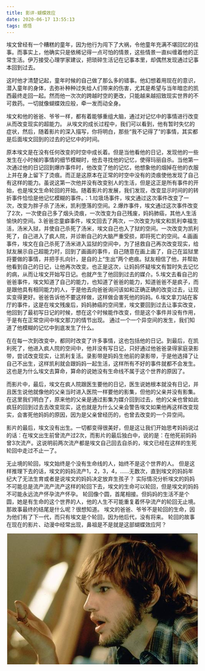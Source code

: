 ```yaml
---
title: 影评-蝴蝶效应
date: 2020-06-17 13:55:13
tags: 感悟
---
```


埃文曾经有一个糟糕的童年，因为他行为闯下了大祸，令他童年充满不堪回忆的往事。而事实上，他确实只是依稀记得一点可怕的情景，这些情景一直纠缠着他的正常生活。伊万接受心理学家建议，把琐碎生活记在记事本里，却偶然发现通过记事本回到过去。 

这时他才清楚记起，童年时候的自己做了那么多的错事。他幻想着用现在的意识，潜入童年的身体，去弥补种种过失给人们带来的伤害，尤其是希望与当年暗恋的凯西最终走回一起。然而他一次次的跨越时空的更改，只能越来越招致现实世界的不可救药。一切就像蝴蝶效应般，牵一发而动全身。


埃文和他的爸爸、爷爷一样，都有着能够重组大脑，通过对记忆中的事情进行改变从而改变现实的超能力。
从埃文的成长过程中，我们可以看到，他有暂时失忆的症状，然后，随着影片的深入描写，你将明白，那些“我不记得了”的事情，其实都是后面埃文回到的过去的记忆中的时间。

原本埃文是在没有任何改变的时空中成长着。但是当他看他的日记，发现他的一些发生在小时候的事情的细节模糊时，他去寻找他的记忆，使得玛丽自杀。当他第一次通过他的日记回到爆炸事件时，他改变了他的记忆，他想象他的烟掉在他的衣服上并在身上留下了烫痕。而正是这原本在正常的时空中没有的烫痕使他发现了自己有这样的能力。虽说这第一次他并没有改变别人的生活，但是这正是所有事件的开始，也是埃文生命轮回的开始。随着影片的发展，我们发现，改变显示时间的的转折事件恰恰是他记忆模糊的事件。：1.垃圾场事件，埃文通过这次事件改变了一次，改变为胖子杀了汤米，凯利堕落的空间。2.爆炸事件，埃文通过这次事件改变了2次，一次使自己多了烟头烫痕，一次改变为自己残废，妈妈肺癌，其他人生活愉快的空间。3.爸爸恋童癖事件，埃文回去了两次，一次改变为埃文和凯利幸福生活，汤米入狱，并使自己杀死了汤米，埃文自己也入了狱的空间。一次改变为凯利死了，自己进入了疯人院，并诊断自己的大脑严重受损，即将死亡的空间。4.画画事件，埃文在自己杀死了汤米进入监狱的空间中，为了拯救自己再次改变现实，给狱友展示自己超能力时，回到了画画的事件，自己随意在画上画了，自己在监狱里将要做的事情，并把手扎向针，是自的上“生出”两个疤痕。狱友相信了他，并帮助他看到自己的日记，让他再次改变。也正是这次，让妈妈怀疑埃文有暂时失去记忆的病，从而让埃文开始写日记。也就产生了他回到过去的媒介。5.埃文去看自己的爸爸事件，埃文知道了自己的能力，也知道了爸爸的能力，知道爸爸不是疯子，而是跟他具有相同能力的人，于是他去向爸爸询问该如和正确正确的改变过去，让现实变得更好。爸爸告诉他不要这样做，这样做会害死他的妈妈。6.埃文拿刀站在客厅的事件，这是在埃文残废后，妈妈肺癌的空间里，埃文要回到过去让事实改变，他回到了最初写日记的时候，想在这个时候能作改变，但是这个事件并没有作用，于是有在正常空间中埃文那刀的情节出现。 通过一个一个异空间的发生，我们知道了他模糊的记忆中到底发生了什么。

在在每一次到改变中，都同时改变了许多事情，这也包括他的日记。到最后，在凯利死了，他进入疯人院的空间中，他并没有写日记，只好通过他爸爸录得家庭录影带，尝试改变现实，让凯利复活。录影带是妈妈生他前的录影带，于是他选择了让自己不出生，这样凯利就会跟妈妈一起生活，这样所有不好的事件就都不会发生。这也是为什么埃文去算命，算命的说她没有生命线不属于这个世界的原因了。

而影片中，最后，埃文在疯人院跟医生要他的日记，医生说她根本就没有日记，并且医生说他就像他的父亲当时进入医院一样要他的影集，但他的父亲并没有影集。 在这里我们明白了，原来他的父亲是通过影集为媒介回到过去，他的父亲也曾如此疯狂的回到过去去改变现实，这也就是为什么父亲会警告埃文如果他再这样改变现实，会害死他妈妈的原因，因为是父亲曾经历的，也曾去改变的一个异空间。

影片的最后，埃文没有出生。一切都变得很美好，但是这让我们开始思考妈妈说过的话：在埃文出生前曾流产过2次，而影片的最后独白中，说的是：在他死前妈妈曾3次流产。这说明前两次流产都是埃文自己回去自杀的，埃文已经在这样的生死轮回中走过不止一了。

无止境的轮回，埃文始终是个没有生命线的人，始终不是这个世界的人。
但是这样推理下去的话，埃文的妈妈流产1，2，3，4，……无数次，直到埃文的妈妈年纪大了无法生育或者是说埃文的妈妈决定放弃生孩子？ 实际情况分析埃文的妈妈不可能总是流产流产流产这样的轮回下去，埃文的生命可以轮回，但是埃文的妈妈不可能永远流产怀孕流产怀孕。
轮回像个圆，首尾相接。但妈妈的生活不是个圆，她是有生命的这个世界的人，他的人生不可能重复着怀孕流产的轮回无止境。那故事最终的结尾是什么呢？很想知道。 埃文的爸爸、爷爷不是轮回的生命，因为他们有了下一代，而只有埃文是个轮回，因为他后代，没有将来。
轮回的故事在现在的影片、动漫中经常出现，鼻祖是不是就是这部蝴蝶效应阿？


<div align=center>

![](/img/hudiexiaoying.jpg)

</div>